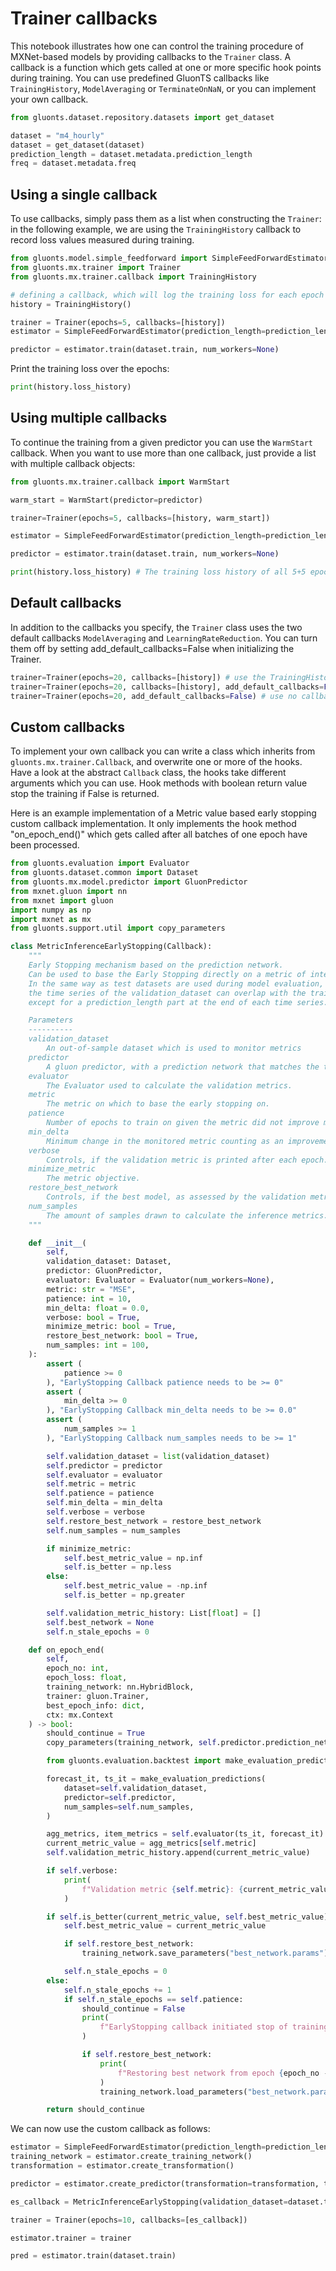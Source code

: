 # Trainer callbacks

This notebook illustrates how one can control the training procedure of MXNet-based models by providing callbacks to the `Trainer` class.
A callback is a function which gets called at one or more specific hook points during training.
You can use predefined GluonTS callbacks like `TrainingHistory`, `ModelAveraging` or `TerminateOnNaN`, or you can implement your own callback.

```python
from gluonts.dataset.repository.datasets import get_dataset

dataset = "m4_hourly"
dataset = get_dataset(dataset)
prediction_length = dataset.metadata.prediction_length
freq = dataset.metadata.freq
```

## Using a single callback

To use callbacks, simply pass them as a list when constructing the `Trainer`:
in the following example, we are using the `TrainingHistory` callback to record loss values measured during training.

```python
from gluonts.model.simple_feedforward import SimpleFeedForwardEstimator
from gluonts.mx.trainer import Trainer
from gluonts.mx.trainer.callback import TrainingHistory

# defining a callback, which will log the training loss for each epoch
history = TrainingHistory()

trainer = Trainer(epochs=5, callbacks=[history])
estimator = SimpleFeedForwardEstimator(prediction_length=prediction_length, freq=freq, trainer=trainer)

predictor = estimator.train(dataset.train, num_workers=None)
```

Print the training loss over the epochs:

```python
print(history.loss_history)
```

## Using multiple callbacks

To continue the training from a given predictor you can use the `WarmStart` callback.
When you want to use more than one callback, just provide a list with multiple callback objects:

```python
from gluonts.mx.trainer.callback import WarmStart

warm_start = WarmStart(predictor=predictor)

trainer=Trainer(epochs=5, callbacks=[history, warm_start])

estimator = SimpleFeedForwardEstimator(prediction_length=prediction_length, freq=freq, trainer=trainer)

predictor = estimator.train(dataset.train, num_workers=None)
```

```python
print(history.loss_history) # The training loss history of all 5+5 epochs we trained the model for
```

## Default callbacks

In addition to the callbacks you specify, the `Trainer` class uses the two default callbacks `ModelAveraging` and `LearningRateReduction`.
You can turn them off by setting add_default_callbacks=False when initializing the Trainer.

```python
trainer=Trainer(epochs=20, callbacks=[history]) # use the TrainingHistory Callback and the default callbacks.
trainer=Trainer(epochs=20, callbacks=[history], add_default_callbacks=False) # use only the TrainingHistory Callback
trainer=Trainer(epochs=20, add_default_callbacks=False) # use no callback at all
```

## Custom callbacks

To implement your own callback you can write a class which inherits from `gluonts.mx.trainer.Callback`, and overwrite one or more of the hooks.
Have a look at the abstract `Callback` class, the hooks take different arguments which you can use. 
Hook methods with boolean return value stop the training if False is returned.

Here is an example implementation of a Metric value based early stopping custom callback implementation.
It only implements the hook method "on_epoch_end()" which gets called after all batches of one epoch have been processed.

```python
from gluonts.evaluation import Evaluator
from gluonts.dataset.common import Dataset
from gluonts.mx.model.predictor import GluonPredictor
from mxnet.gluon import nn
from mxnet import gluon
import numpy as np
import mxnet as mx
from gluonts.support.util import copy_parameters

class MetricInferenceEarlyStopping(Callback):
    """
    Early Stopping mechanism based on the prediction network.
    Can be used to base the Early Stopping directly on a metric of interest, instead of on the training/validation loss.
    In the same way as test datasets are used during model evaluation,
    the time series of the validation_dataset can overlap with the train dataset time series,
    except for a prediction_length part at the end of each time series.

    Parameters
    ----------
    validation_dataset
        An out-of-sample dataset which is used to monitor metrics
    predictor
        A gluon predictor, with a prediction network that matches the training network
    evaluator
        The Evaluator used to calculate the validation metrics.
    metric
        The metric on which to base the early stopping on.
    patience
        Number of epochs to train on given the metric did not improve more than min_delta.
    min_delta
        Minimum change in the monitored metric counting as an improvement
    verbose
        Controls, if the validation metric is printed after each epoch.
    minimize_metric
        The metric objective.
    restore_best_network
        Controls, if the best model, as assessed by the validation metrics is restored after training.
    num_samples
        The amount of samples drawn to calculate the inference metrics.
    """

    def __init__(
        self,
        validation_dataset: Dataset,
        predictor: GluonPredictor,
        evaluator: Evaluator = Evaluator(num_workers=None),
        metric: str = "MSE",
        patience: int = 10,
        min_delta: float = 0.0,
        verbose: bool = True,
        minimize_metric: bool = True,
        restore_best_network: bool = True,
        num_samples: int = 100,
    ):
        assert (
            patience >= 0
        ), "EarlyStopping Callback patience needs to be >= 0"
        assert (
            min_delta >= 0
        ), "EarlyStopping Callback min_delta needs to be >= 0.0"
        assert (
            num_samples >= 1
        ), "EarlyStopping Callback num_samples needs to be >= 1"

        self.validation_dataset = list(validation_dataset)
        self.predictor = predictor
        self.evaluator = evaluator
        self.metric = metric
        self.patience = patience
        self.min_delta = min_delta
        self.verbose = verbose
        self.restore_best_network = restore_best_network
        self.num_samples = num_samples

        if minimize_metric:
            self.best_metric_value = np.inf
            self.is_better = np.less
        else:
            self.best_metric_value = -np.inf
            self.is_better = np.greater

        self.validation_metric_history: List[float] = []
        self.best_network = None
        self.n_stale_epochs = 0

    def on_epoch_end(
        self,
        epoch_no: int,
        epoch_loss: float,
        training_network: nn.HybridBlock,
        trainer: gluon.Trainer,
        best_epoch_info: dict,
        ctx: mx.Context
    ) -> bool:
        should_continue = True
        copy_parameters(training_network, self.predictor.prediction_net)

        from gluonts.evaluation.backtest import make_evaluation_predictions

        forecast_it, ts_it = make_evaluation_predictions(
            dataset=self.validation_dataset,
            predictor=self.predictor,
            num_samples=self.num_samples,
        )

        agg_metrics, item_metrics = self.evaluator(ts_it, forecast_it)
        current_metric_value = agg_metrics[self.metric]
        self.validation_metric_history.append(current_metric_value)

        if self.verbose:
            print(
                f"Validation metric {self.metric}: {current_metric_value}, best: {self.best_metric_value}"
            )

        if self.is_better(current_metric_value, self.best_metric_value):
            self.best_metric_value = current_metric_value

            if self.restore_best_network:
                training_network.save_parameters("best_network.params")

            self.n_stale_epochs = 0
        else:
            self.n_stale_epochs += 1
            if self.n_stale_epochs == self.patience:
                should_continue = False
                print(
                    f"EarlyStopping callback initiated stop of training at epoch {epoch_no}."
                )

                if self.restore_best_network:
                    print(
                        f"Restoring best network from epoch {epoch_no - self.patience}."
                    )
                    training_network.load_parameters("best_network.params")

        return should_continue
```

We can now use the custom callback as follows:

```python
estimator = SimpleFeedForwardEstimator(prediction_length=prediction_length, freq=freq)
training_network = estimator.create_training_network()
transformation = estimator.create_transformation()

predictor = estimator.create_predictor(transformation=transformation, trained_network=training_network)

es_callback = MetricInferenceEarlyStopping(validation_dataset=dataset.test, predictor=predictor, metric="MSE")

trainer = Trainer(epochs=10, callbacks=[es_callback])

estimator.trainer = trainer

pred = estimator.train(dataset.train)
```